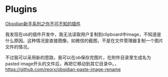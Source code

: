 

# Plugins
[Obsidian新手系列之你不可不知的插件](https://mp.weixin.qq.com/s/XjBHq_xO6PGUWFwzhuHdGQ)


我发现在ob的插件开发中，我无法读取用户复制到clipboard中image，不知道是什么原因。这种情况是直接图像，如微信的截图，不是在文件管理器复制一个图片文件的情况。

不过我可以采用新的思路，我可以在ob保存完图片，在附件目录里生成名为pasted image开头的文件后，再把它移动到其它目录中。，https://github.com/reorx/obsidian-paste-image-rename  
